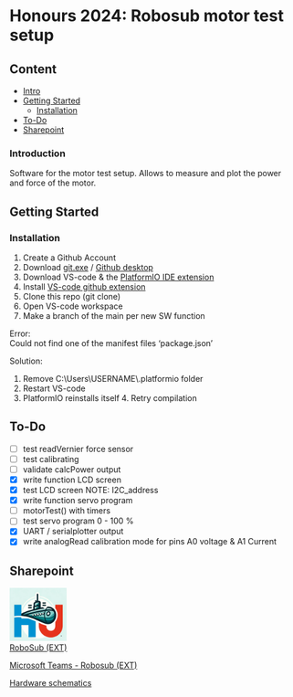 
# Honours 2024: Robosub motor test setup

## Content

- [Intro](#Introduction)
- [Getting Started](#getting-started)
  - [Installation](#Installation)
- [To-Do](#to-do)
- [Sharepoint](#sharepoint)

### Introduction
Software for the motor test setup. Allows to measure and plot the power and force of the motor.

## Getting Started

### Installation 
1. Create a Github Account
2. Download [git.exe](https://git-scm.com/downloads) / [Github desktop](https://desktop.github.com/) 
3. Download VS-code & the [PlatformIO IDE extension](https://platformio.org/install/ide?install=vscode)
4. Install [VS-code github extension](https://marketplace.visualstudio.com/items?itemName=GitHub.vscode-pull-request-github)
6. Clone this repo (git clone)
7. Open VS-code workspace
8. Make a branch of the main per new SW function

Error:  
Could not find one of the manifest files ‘package.json’

Solution:  
1. Remove C:\Users\USERNAME\\.platformio folder
2. Restart VS-code
3. PlatformIO reinstalls itself 4. Retry compilation

## To-Do
- [ ] test readVernier force sensor
- [ ] test calibrating
- [ ] validate calcPower output
- [X] write function LCD screen
- [X] test LCD screen NOTE: I2C_address
- [X] write function servo program
- [ ] motorTest() with timers
- [ ] test servo program 0 - 100 %
- [x] UART / serialplotter output
- [x] write analogRead calibration mode for pins A0 voltage & A1 Current

## Sharepoint
<a href="https://hogeschoolutrecht.sharepoint.com/sites/ext_Onderzoek_robosub/Gedeelde%20documenten/Forms/AllItems.aspx" target="_blank"><img src="images/RoboSub_logo.png" alt="logo RoboSub"  width="100"/> <br> RoboSub (EXT) </a>

[Microsoft Teams - Robosub (EXT)](https://teams.microsoft.com/l/team/19%3A15CCBrzAxFNYSKObK1CGoetBEwihwAm-_twrglIF83A1%40thread.tacv2/conversations?groupId=6f8a9cd1-c804-4121-ba97-c6f4a1464002&tenantId=98932909-9a5a-4d18-ace4-7236b5b5e11d) 

<a href="https://hogeschoolutrecht.sharepoint.com/:f:/s/int_Onderwijs_honours-2023/Eiajz2l_SetFsb1aE4gwhkwBwOuPde7210CmGLjKcM_mBA?e=UAcvJS" target="_blank">Hardware schematics </a>

